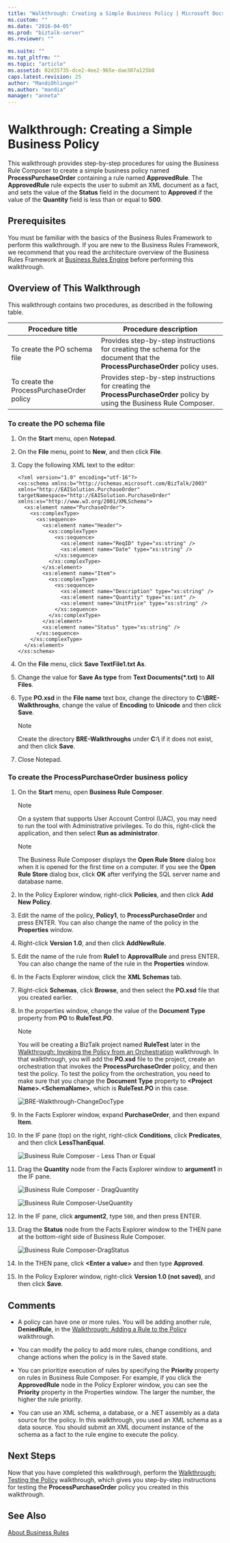 ```yaml
---
title: "Walkthrough: Creating a Simple Business Policy | Microsoft Docs"
ms.custom: ""
ms.date: "2016-04-05"
ms.prod: "biztalk-server"
ms.reviewer: ""

ms.suite: ""
ms.tgt_pltfrm: ""
ms.topic: "article"
ms.assetid: 02d35735-dce2-4ee2-965e-dae307a125b0
caps.latest.revision: 25
author: "MandiOhlinger"
ms.author: "mandia"
manager: "anneta"
---
```

# Walkthrough: Creating a Simple Business Policy
This walkthrough provides step-by-step procedures for using the Business Rule Composer to create a simple business policy named **ProcessPurchaseOrder** containing a rule named **ApprovedRule**. The **ApprovedRule** rule expects the user to submit an XML document as a fact, and sets the value of the **Status** field in the document to **Approved** if the value of the **Quantity** field is less than or equal to **500**.  
  
## Prerequisites  
 You must be familiar with the basics of the Business Rules Framework to perform this walkthrough. If you are new to the Business Rules Framework, we recommend that you read the architecture overview of the Business Rules Framework at [Business Rules Engine](../core/business-rules-engine.md) before performing this walkthrough.  
  
## Overview of This Walkthrough  
 This walkthrough contains two procedures, as described in the following table.  
  
|Procedure title|Procedure description|  
|---------------------|---------------------------|  
|To create the PO schema file|Provides step-by-step instructions for creating the schema for the document that the **ProcessPurchaseOrder** policy uses.|  
|To create the ProcessPurchaseOrder policy|Provides step-by-step instructions for creating the **ProcessPurchaseOrder** policy by using the Business Rule Composer.|  
  
### To create the PO schema file  
  
1.  On the **Start** menu, open **Notepad**.  
  
2.  On the **File** menu, point to **New**, and then click **File**.  
  
3.  Copy the following XML text to the editor:  
  
    ```  
    <?xml version="1.0" encoding="utf-16"?>  
    <xs:schema xmlns:b="http://schemas.microsoft.com/BizTalk/2003" xmlns="http://EAISolution.PurchaseOrder" targetNamespace="http://EAISolution.PurchaseOrder" xmlns:xs="http://www.w3.org/2001/XMLSchema">  
      <xs:element name="PurchaseOrder">  
        <xs:complexType>  
          <xs:sequence>  
            <xs:element name="Header">  
              <xs:complexType>  
                <xs:sequence>  
                  <xs:element name="ReqID" type="xs:string" />  
                  <xs:element name="Date" type="xs:string" />  
                </xs:sequence>  
              </xs:complexType>  
            </xs:element>  
            <xs:element name="Item">  
              <xs:complexType>  
                <xs:sequence>  
                  <xs:element name="Description" type="xs:string" />  
                  <xs:element name="Quantity" type="xs:int" />  
                  <xs:element name="UnitPrice" type="xs:string" />  
                </xs:sequence>  
              </xs:complexType>  
            </xs:element>  
            <xs:element name="Status" type="xs:string" />  
          </xs:sequence>  
        </xs:complexType>  
      </xs:element>  
    </xs:schema>  
    ```  
  
4.  On the **File** menu, click **Save TextFile1.txt As**.  
  
5.  Change the value for **Save As type** from **Text Documents(\*.txt)** to **All Files**.  
  
6.  Type **PO.xsd** in the **File name** text box, change the directory to **C:\BRE-Walkthroughs**, change the value of **Encoding** to **Unicode** and then click **Save**.  
  
    > [!NOTE]
    >  Create the directory **BRE-Walkthroughs** under **C:\\** if it does not exist, and then click **Save**.  
  
7.  Close Notepad.  
  
### To create the ProcessPurchaseOrder business policy  
  
1. On the **Start** menu, open **Business Rule Composer**.  
  
   > [!NOTE]
   >  On a system that supports User Account Control (UAC), you may need to run the tool with Administrative privileges. To do this, right-click the application, and then select **Run as administrator**.  
  
   > [!NOTE]
   >  The Business Rule Composer displays the **Open Rule Store** dialog box when it is opened for the first time on a computer. If you see the **Open Rule Store** dialog box, click **OK** after verifying the SQL server name and database name.  
  
2. In the Policy Explorer window, right-click **Policies**, and then click **Add New Policy**.  
  
3. Edit the name of the policy, **Policy1**, to **ProcessPurchaseOrder** and press ENTER. You can also change the name of the policy in the **Properties** window.  
  
4. Right-click **Version 1.0**, and then click **AddNewRule**.  
  
5. Edit the name of the rule from **Rule1** to **ApprovalRule** and press ENTER<strong>.</strong> You can also change the name of the rule in the **Properties** window.  
  
6. In the Facts Explorer window, click the **XML Schemas** tab.  
  
7. Right-click **Schemas**, click **Browse**, and then select the **PO.xsd** file that you created earlier.  
  
8. In the properties window, change the value of the **Document Type** property from **PO** to **RuleTest.PO**.  
  
   > [!NOTE]
   >  You will be creating a BizTalk project named **RuleTest** later in the [Walkthrough: Invoking the Policy from an Orchestration](../core/walkthrough-invoking-the-policy-from-an-orchestration.md) walkthrough. In that walkthrough, you will add the **PO.xsd** file to the project, create an orchestration that invokes the **ProcessPurchaseOrder** policy, and then test the policy. To test the policy from the orchestration, you need to make sure that you change the **Document Type** property to **\<Project Name\>.\<SchemaName\>**, which is **RuleTest.PO** in this case.  
  
    ![BRE&#45;Walkthrough&#45;ChangeDocType](../core/media/e9a370fd-d9b2-48f0-ad0e-85a5428a9c21.gif "e9a370fd-d9b2-48f0-ad0e-85a5428a9c21")  
  
9. In the Facts Explorer window, expand **PurchaseOrder**, and then expand **Item**.  
  
10. In the IF pane (top) on the right, right-click **Conditions**, click **Predicates**, and then click **LessThanEqual**.  
  
     ![Business Rule Composer &#45; Less Than or Equal](../core/media/1e6418a6-5e5b-4f77-8b7e-dd31d0a753e7.gif "1e6418a6-5e5b-4f77-8b7e-dd31d0a753e7")  
  
11. Drag the **Quantity** node from the Facts Explorer window to **argument1** in the IF pane.  
  
     ![Business Rule Composer &#45; DragQuantity](../core/media/4742eca6-4a8a-401d-8989-cab4e8025fb3.gif "4742eca6-4a8a-401d-8989-cab4e8025fb3")  
  
     ![Business Rule Composer&#45;UseQuantity](../core/media/ee4f61b1-0f15-4329-b0b5-9badd21dcd61.gif "ee4f61b1-0f15-4329-b0b5-9badd21dcd61")  
  
12. In the IF pane, click **argument2**, type `500`, and then press ENTER.  
  
13. Drag the **Status** node from the Facts Explorer window to the THEN pane at the bottom-right side of Business Rule Composer.  
  
     ![Business Rule Composer&#45;DragStatus](../core/media/3617251a-a192-4aec-9474-81f6290c0832.gif "3617251a-a192-4aec-9474-81f6290c0832")  
  
14. In the THEN pane, click **\<Enter a value\>** and then type **Approved**.  
  
15. In the Policy Explorer window, right-click **Version 1.0 (not saved)**, and then click **Save**.  
  
## Comments  
  
-   A policy can have one or more rules. You will be adding another rule, **DeniedRule**, in the [Walkthrough: Adding a Rule to the Policy](../core/walkthrough-adding-a-rule-to-the-policy.md) walkthrough.  
  
-   You can modify the policy to add more rules, change conditions, and change actions when the policy is in the Saved state.  
  
-   You can prioritize execution of rules by specifying the **Priority** property on rules in Business Rule Composer. For example, if you click the **ApprovedRule** node in the Policy Explorer window, you can see the **Priority** property in the Properties window. The larger the number, the higher the rule priority.  
  
-   You can use an XML schema, a database, or a .NET assembly as a data source for the policy. In this walkthrough, you used an XML schema as a data source. You should submit an XML document instance of the schema as a fact to the rule engine to execute the policy.  
  
## Next Steps  
 Now that you have completed this walkthrough, perform the [Walkthrough: Testing the Policy](../core/walkthrough-testing-the-policy.md) walkthrough, which gives you step-by-step instructions for testing the **ProcessPurchaseOrder** policy you created in this walkthrough.  
  
## See Also  
 [About Business Rules](../core/about-business-rules.md)